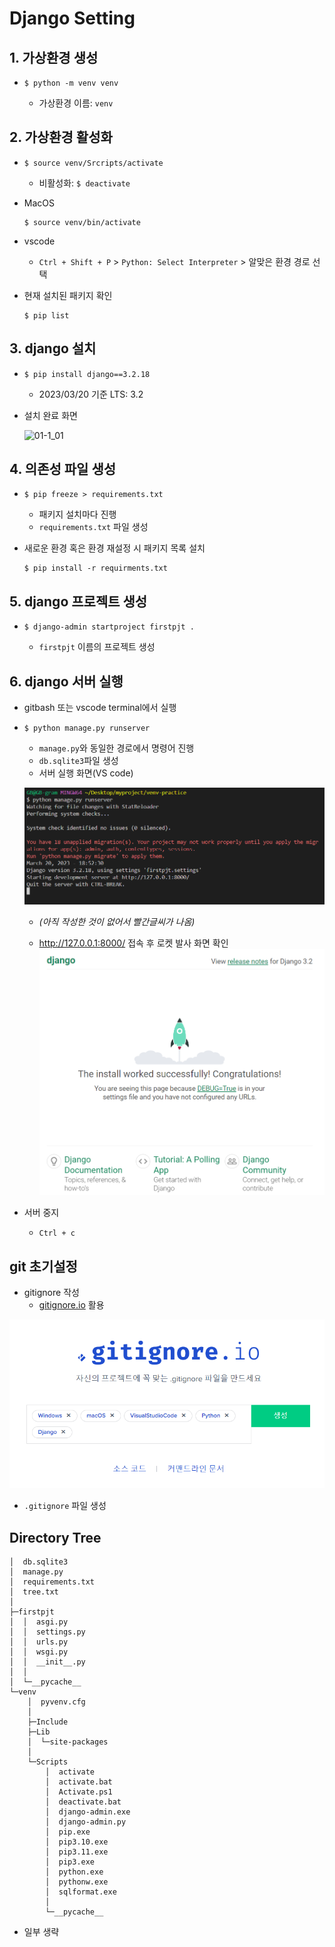 # Django Setting
## 1. 가상환경 생성
- ```console
  $ python -m venv venv
  ```
  * 가상환경 이름: `venv`

## 2. 가상환경 활성화
* ```console
  $ source venv/Srcripts/activate 
  ```
  * 비활성화: `$ deactivate`
* MacOS
  ```console
  $ source venv/bin/activate
  ```

* vscode
  * `Ctrl + Shift + P` > `Python: Select Interpreter` > 알맞은 환경 경로 선택

* 현재 설치된 패키지 확인
  ```console
  $ pip list
  ```

## 3. django 설치
* ```console
  $ pip install django==3.2.18  
  ```
  * 2023/03/20 기준 LTS: 3.2
  
* 설치 완료 화면
  
  ![01-1_01](img/django_01-1_01.png)
  

## 4. 의존성 파일 생성
* ```console
  $ pip freeze > requirements.txt
  ```
  * 패키지 설치마다 진행
  * `requirements.txt` 파일 생성

* 새로운 환경 혹은 환경 재설정 시 패키지 목록 설치
  ```console
  $ pip install -r requirments.txt
  ```

## 5. django 프로젝트 생성
* ```console
  $ django-admin startproject firstpjt .
  ```
  * `firstpjt` 이름의 프로젝트 생성

## 6. django 서버 실행
* gitbash 또는 vscode terminal에서 실행
* ```console
  $ python manage.py runserver
  ```
  * `manage.py`와 동일한 경로에서 명령어 진행
  * `db.sqlite3`파일 생성
  * 서버 실행 화면(VS code)

  ![01-1_02](img/django_01-1_02.png)
    * *(아직 작성한 것이 없어서 빨간글씨가 나옴)*
  
  * http://127.0.0.1:8000/ 접속 후 로켓 발사 화면 확인
    ![01-1_04](img/django_01-1_04.png)
* 서버 중지
  * `Ctrl + c`

## git 초기설정
* gitignore 작성
  * [gitignore.io](https://www.toptal.com/developers/gitignore/) 활용

![01-1_03](img/django_01-1_03.png)

* `.gitignore` 파일 생성

## Directory Tree
```
│  db.sqlite3
│  manage.py
│  requirements.txt
│  tree.txt
│  
├─firstpjt
│  │  asgi.py
│  │  settings.py
│  │  urls.py
│  │  wsgi.py
│  │  __init__.py
│  │  
│  └─__pycache__
└─venv
    │  pyvenv.cfg
    │  
    ├─Include
    ├─Lib
    │  └─site-packages
    │                  
    └─Scripts
        │  activate
        │  activate.bat
        │  Activate.ps1
        │  deactivate.bat
        │  django-admin.exe
        │  django-admin.py
        │  pip.exe
        │  pip3.10.exe
        │  pip3.11.exe
        │  pip3.exe
        │  python.exe
        │  pythonw.exe
        │  sqlformat.exe
        │  
        └─__pycache__
```
* 일부 생략